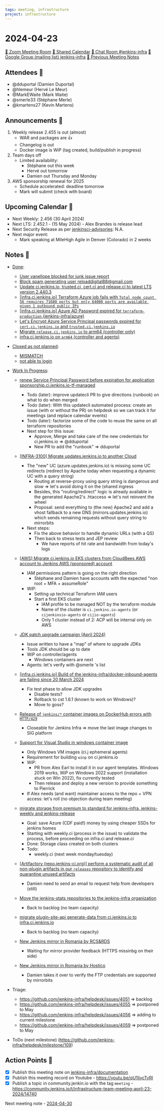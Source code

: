 ```yaml
---
tags: meeting, infrastructure
project: infrastructure
---
```

<!-- markdownlint-disable MD026-->

# 2024-04-23

[:movie_camera: Zoom Meeting Room](https://zoom.us/j/92454301214?pwd=aEVoUi9EanpaakN3L1ZxRlpDQk5Ddz09)
[:calendar: Shared Calendar](https://jenkins.io/event-calendar/)
[:speech_balloon: Chat Room #jenkins-infra](https://matrix.to/#/#jenkins-infra:matrix.org)
[:email: Google Group (mailing list) jenkins-infra](https://groups.google.com/g/jenkins-infra)
[🧠 Previous Meeting Notes](https://github.com/jenkins-infra/documentation/blob/main/meetings/2024-04-16.md)

## Attendees 👥

<!-- Handles are community.jenkins.io handles -->
* @dduportal (Damien Duportal)
* @hlemeur (Hervé Le Meur)
* @MarkEWaite (Mark Waite)
* @smerle33 (Stéphane Merle)
* @kmartens27 (Kevin Martens)

## Announcements :loudspeaker:

1. Weekly release 2.455 is out (almost)
    * WAR and packages are :+1: 
    * Changelog is out
    * Docker image is WiP (tag created, build/publish in progress)
2. Team days off
    * Limited availability:
        * Stéphane out this week
        * Hervé out tomorrow
        * Damien out Thursday and Monday
3. AWS sponsorship renewal for 2025
    * Schedule accelerated: deadline tomorrow
    * Mark will submit (check with board)


## Upcoming Calendar 📆

* Next Weekly: 2.456 (30 April 2024)
* Next LTS: 2.452.1 - (15 May 2024) - Alex Brandes is release lead
* Next Security Release as per [jenkinsci-advisories](https://groups.google.com/g/jenkinsci-advisories): N.A.
* Next major event:
    * Mark speaking at MileHigh Agile in Denver (Colorado) in 2 weeks

## Notes :book:


* [Done](https://github.com/jenkins-infra/helpdesk/milestone/108?closed=1):
    * [User vanellope blocked for junk issue report](https://github.com/jenkins-infra/helpdesk/issues/4057)
    * [Block spam generating user reloaddigital88@gmail.com](https://github.com/jenkins-infra/helpdesk/issues/4053)
    * [Update ci.jenkins.io, trusted.ci, cert.ci and release.ci to latest LTS version 2.440.3](https://github.com/jenkins-infra/helpdesk/issues/4050)
    * [[infra.ci.jenkins.io] Terraform Azure job fails with `Total node count 56 requires 71680 ports but only 64000 ports are available given 1 outbound public IPs`](https://github.com/jenkins-infra/helpdesk/issues/4046)
    * [[infra.ci.jenkins.io] Azure AD Password expired for `terraform-production` (jenkins-infra/azure)](https://github.com/jenkins-infra/helpdesk/issues/4045)
    * [Let's Encrypt Azure Service Principal passwords expired for `cert.ci.jenkins.io` and `trusted.ci.jenkins.io`](https://github.com/jenkins-infra/helpdesk/issues/4043)
    * [Migrate `release.ci.jenkins.io` to arm64 (controller only)](https://github.com/jenkins-infra/helpdesk/issues/4042)
    * [infra.ci.jenkins.io on `arm64` (controller and agents)](https://github.com/jenkins-infra/helpdesk/issues/3823)

* [Closed as not planned](https://github.com/jenkins-infra/helpdesk/milestone/108?closed=1):
  * [MISMATCH](https://github.com/jenkins-infra/helpdesk/issues/4054)
  * [not able to login](https://github.com/jenkins-infra/helpdesk/issues/4049)

* [Work In Progress](https://github.com/jenkins-infra/helpdesk/milestone/108):
    * [renew Service Principal Password before expiration for application sponsorship.ci.jenkins.io-tf-managed](https://github.com/jenkins-infra/helpdesk/issues/4052)
        * Todo (later): improve updatecli PR to give directions (runbook) on what to do when merged
        * Todo (later): With this updatecli automated process: create an issue (with or without the PR) on helpdesk so we can track it for meetings (and replace calendar events)
        * Todo (later): factorize some of the code to reuse the same on all terraform repositories
        * Next step for this issue:
            * Approve, Merge and take care of the new credentials for ci.jenkins.io => @dduportal 
            * New PR to add the "runbook" => dduportal
    * [[INFRA-3100] Migrate updates.jenkins.io to another Cloud](https://github.com/jenkins-infra/helpdesk/issues/2649)
        * The "new" UC (azure.updates.jenkins.io) is missing some UC redirects (redirect by Apache today when requesting a dynamic UC with a query string)
            * Routing at reverse-proxy using query string is dangerous and slow => let's avoid doing it on the (shared ingress
            * Besides, this "routing/redirect" logic is already available in the generated Apache2's .htaccess => let's not reinvent the wheel
            * Proposal: send everything to (the new) Apache2 and add a vhost fallback to a new DNS (mirrors.updates.jenkins.io) which sends remaining requests without query string to mirrorbits
        * Next steps:
            * Fix the above behavior to handle dynamic URLs (with a QS)
            * Then back to stress tests and JEP review
                * We have reports of hit rate and bandwidth from today's logs
    * [[AWS] Migrate ci.jenkins.io EKS clusters from CloudBees AWS account to Jenkins AWS (sponsored) account](https://github.com/jenkins-infra/helpdesk/issues/3954)
        * IAM permissions pattern is going on the right direction
            * Stéphane and Damien have accounts with the expected "non root + MFA + assumeRole"
        * WiP:
            * Setting up technical Terraform IAM users
            * Start a first EKS cluster
                * IAM profile to be managed NOT by the terraform module
                * Name of the cluster is `ci.jenkins.io-agents` (or `cijenkinsio-agents` or `cijio-agents`)
                * Only 1 cluster instead of 2: ACP will be internal only on AWS
    * [JDK patch upgrade campaign (April 2024)](https://github.com/jenkins-infra/helpdesk/issues/4058)
      * Issue written to have a "map" of where to upgrade JDKs
      * Tools JDK should be up to date
      * WiP on controller/agents
          * Windows containers are next
      * Agents: let's verify with @smerle 's list
    * [[infra.ci.jenkins.io] Build of the jenkins-infra/docker-inbound-agents are failing since 20 March 2024](https://github.com/jenkins-infra/helpdesk/issues/4048)
        * Fix test phase to allow JDK upgrades
            * Disable tests?
            * Rollback to cst 1.6.1 (known to work on Windows)?
            * Move to goss?
    * [Release of `jenkins/*` container images on DockerHub errors with `HTTP/429`](https://github.com/jenkins-infra/helpdesk/issues/4029)
        * Closeable for Jenkins Infra => move the last image changes to SIG platform
    * [Support for Visual Studio in windows container image](https://github.com/jenkins-infra/helpdesk/issues/4047)
        * Only Windows VM images (ci.j ephemeral agents)
        * Requirement for building `winp` on ci.jenkins.io
        * WiP:
            * PR from Alex Earl to install it in our agent templates. Windows 2019 works, WiP on Windows 2022 support (installation stuck on Win 2022), fix currently tested
            * Then release and deploy a new version to provide something to Pierrick
        * If Alex needs (and want) maintainer access to the repo + VPN access: let's roll (no objection during team meeting)
    * [migrate storage from premium to standard for jenkins-infra, jenkins-weekly and jenkins-release](https://github.com/jenkins-infra/helpdesk/issues/4044)
         * Goal: save Azure (CDF paid!) money by using cheaper SSDs for jenkins homes
         * Starting with weekly.ci (process in the issue) to validate the process, before proceeding on infra.ci and release.ci
         * Done: Storage class created on both clusters
         * Todo:
             * weekly.ci (next week monday/tuesday)
    * [[Artifactory (repo.jenkins-ci.org)] perform a systematic audit of all non-plugin  artifacts in our `releases` repository to identify and quarantine unused artifacts](https://github.com/jenkins-infra/helpdesk/issues/4034)
        * Damien need to send an email to request help from developers (still)

    * [Move the jenkins-stats repositories to the jenkins-infra organization](https://github.com/jenkins-infra/helpdesk/issues/4017)
        * Back to backlog (no team capacity)
    * [migrate plugin-site-api generate-data from ci.jenkins.io to infra.ci.jenkins.io](https://github.com/jenkins-infra/helpdesk/issues/4009)
        * Back to backlog (no team capacity)
    * [New Jenkins mirror in Romania by RCS&RDS](https://github.com/jenkins-infra/helpdesk/issues/4003)
        * Waiting for mirror provider feedback (HTTPS missinbg on their side)
    * [New Jenkins mirror in Romania by Hostico](https://github.com/jenkins-infra/helpdesk/issues/3976)
        * Damien takes it over to verify the FTP credentials are supported by mirrorbits
  
  
* Triage:
    * https://github.com/jenkins-infra/helpdesk/issues/4051 => backlog
    * https://github.com/jenkins-infra/helpdesk/issues/4055 => postponed to May
    * https://github.com/jenkins-infra/helpdesk/issues/4056 => adding to current milestone
    * https://github.com/jenkins-infra/helpdesk/issues/4059 => postponed to May

* ToDo (next milestone) (https://github.com/jenkins-infra/helpdesk/milestone/109)

## Action Points :muscle:

<!-- How To: https://github.com/jenkins-infra/runbooks/tree/main/meetings -->
* [x] Publish this meeting note on [jenkins-infra/documentation](https://github.com/jenkins-infra/documentation) 
* [x] Publish this meeting record on Youtube - https://youtu.be/qU1IjycTvRI
* [x] Publish a topic in community.jenkin.io with the tag `meeting` - https://community.jenkins.io/t/infrastructure-team-meeting-april-23-2024/14740

Next meeting note - [2024-04-30](https://github.com/jenkins-infra/documentation/blob/main/meetings/2024-04-30.md) 